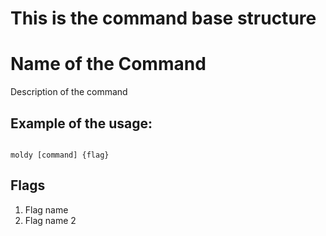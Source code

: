 # This is the command base structure

# Name of the Command

Description of the command

## Example of the usage:

```

moldy [command] {flag}

```

## Flags

1. Flag name
1. Flag name 2
